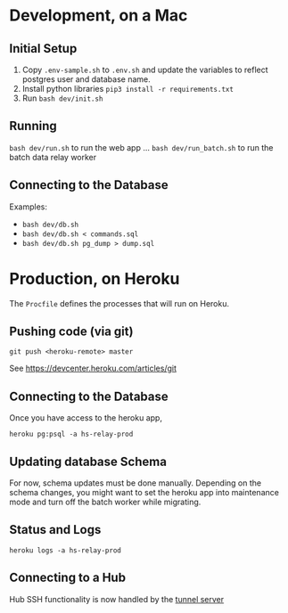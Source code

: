 # Development, on a Mac

## Initial Setup

1. Copy `.env-sample.sh` to `.env.sh` and update the variables to reflect postgres user and database name.
1. Install python libraries `pip3 install -r requirements.txt`
1. Run `bash dev/init.sh`

## Running

`bash dev/run.sh` to run the web app
...
`bash dev/run_batch.sh` to run the batch data relay worker

## Connecting to the Database
Examples:
- `bash dev/db.sh`
- `bash dev/db.sh < commands.sql`
- `bash dev/db.sh pg_dump > dump.sql`

# Production, on Heroku

The `Procfile` defines the processes that will run on Heroku.

## Pushing code (via git)

`git push <heroku-remote> master`

See https://devcenter.heroku.com/articles/git

## Connecting to the Database

Once you have access to the heroku app,

`heroku pg:psql -a hs-relay-prod`

## Updating database Schema

For now, schema updates must be done manually.  Depending on the schema changes,
you might want to set the heroku app into maintenance mode and turn off the batch worker
while migrating.

## Status and Logs

`heroku logs -a hs-relay-prod`

## Connecting to a Hub

Hub SSH functionality is now handled by the [tunnel server](https://github.com/heatseeknyc/tunnel)
